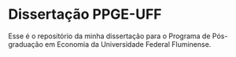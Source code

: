 # Dissertação PPGE-UFF

<!-- badges: start -->
<!-- badges: end -->

Esse é o repositório da minha dissertação para o Programa de Pós-graduação em Economia da Universidade Federal Fluminense.

